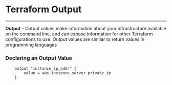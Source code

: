 # Terraform Output
---


**Output** - Output values make information about your infrastructure available on the command line, and can expose information for other Terraform configurations to use. Output values are similar to return values in programming languages

### Declaring an Output Value
    
        output "instance_ip_addr" {
            value = aws_instance.server.private_ip
        }
    